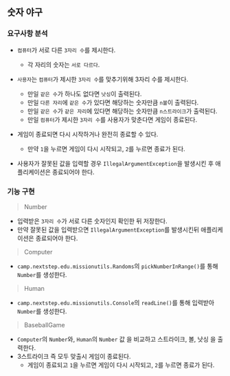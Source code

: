 ## 숫자 야구

### 요구사항 분석

- `컴퓨터`가 서로 다른 `3자리 수`를 제시한다.
  * 각 자리의 숫자는 `서로 다르다`.


- `사용자`는 `컴퓨터`가 제시한 `3자리 수`를 맞추기위해 3자리 수를 제시한다.
    * 만일 `같은 수`가 하나도 없다면 `낫싱`이 출력된다.
    * 만일 `다른 자리`에 `같은 수`가 있다면 해당하는 숫자만큼 `n볼`이 출력된다.
    * 만일 `같은 수`가 `같은 자리`에 있다면 해당하는 숫자만큼 `n스트라이크`가 출력된다.
    * 만일 `컴퓨터`가 제시한 `3자리 수`를 사용자가 맞춘다면 게임이 종료된다.


- 게임이 종료되면 다시 시작하거나 완전히 종료할 수 있다.
  * 만약 `1`을 누르면 게임이 다시 시작되고, `2`를 누르면 종료가 된다.
- 사용자가 잘못된 값을 입력할 경우 `IllegalArgumentException`을 발생시킨 후 애플리케이션은 종료되어야 한다.

### 기능 구현

> Number
* 입력받은 `3자리 수`가 서로 다른 숫자인지 확인한 뒤 저장한다.
* 만약 잘못된 값을 입력받으면 `IllegalArgumentException`를 발생시킨뒤 애플리케이션은 종료되어야 한다.

> Computer
* `camp.nextstep.edu.missionutils.Randoms`의 `pickNumberInRange()`를 통해 `Number`를 생성한다.


> Human
* `camp.nextstep.edu.missionutils.Console`의 `readLine()`를 통해 입력받아 `Number`를 생성한다.

> BaseballGame
* `Computer`의 `Number`와, `Human`의 `Number` 값 을 비교하고 스트라이크, 볼, 낫싱 을 출력한다.
* 3스트라이크 즉 모두 맞출시 게임이 종료된다.
  * 게임이 종료되고  `1`을 누르면 게임이 다시 시작되고, `2`를 누르면 종료가 된다.
